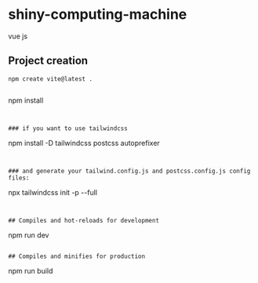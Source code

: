 # shiny-computing-machine
vue js


## Project creation
```
npm create vite@latest .
    
``` 
npm install
```


### if you want to use tailwindcss
```
npm install -D tailwindcss postcss autoprefixer
```


### and generate your tailwind.config.js and postcss.config.js config files:
```
npx tailwindcss init -p --full
```


## Compiles and hot-reloads for development
```
npm run dev
```

## Compiles and minifies for production
```
npm run build
```
